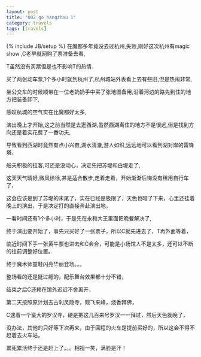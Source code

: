```yaml
---
layout: post
title: "002 go hangzhou 1"
category: travels 
tags: [travels]
---
```

{% include JB/setup %}
在魔都多年竟没去过杭州,失败,刚好这次杭州有magic show ,C老早就网购了票准备去看,

T虽然没有买票但是也不影响T的热情.

买了两张动车票,1个多小时就到杭州了,杭州城站外表看上去有些旧,但是热闹非常,

坐公交车的时候顺带在一位老奶奶手中买了张地图备用,沿着河边的路先到住的地方把装备卸下,

感叹杭城的空气实在比魔都好太多,

演出晚上才开始,这之前当然是去逛西湖,虽然西湖离住的地方不是很远,但是找到方向还是着实花费了一番功夫,

导致看到西湖时竟然有点小兴奋,湖水清澈,游人如织,远远地可以看到湖对岸的雷锋塔，

船夫积极的拉客,可还是没动心，决定先把苏堤和白堤走了,

这天天气晴好,微风徐徐,甚是适合散步,走着走着，开始渐渐后悔没有租用自行车了，

这会应该是到了苏堤的末尾了，实在已经是极限了，天色也暗了下来，心里还挂着晚上的演出，于是决定打的直接奔赴演出地，

一看时间还有1个多小时，于是先在永和大王里面把晚餐解决了,

终于演出要开始了，事先只买好了一张票子，所以C就先进去了，T再外面等着，

临近时间下手一张黄牛票也进去和C会合，可能是小场馆人不是太多，还可以不断的往前调整好位置。

终于魔术师童鞋闪亮华丽登场。。。

整场看的还是挺过瘾的，配乐舞台效果都十分不错，

结束之后C还赖在馆外迟迟不舍离开，

第二天按照原计划去古刹灵隐寺，观飞来峰，烧香拜佛，

C逮着一个蛮大的罗汉寺，硬是把这几百来号罗汉一一拜过，然后天色就晚了，

没办法，其他的只好等下次再来，由于回程的火车是提前买好的，所以这会不得不赶着去火车站，

累死累活终于还是赶上了。。。相视一笑，满脸是汗！




